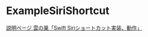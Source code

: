 # ExampleSiriShortcut
[説明ページ 雲の巣「Swift Siriショートカット実装、動作」](http://www.cloudsquare.jp/kumonosu/program/swift/post-1988/)

